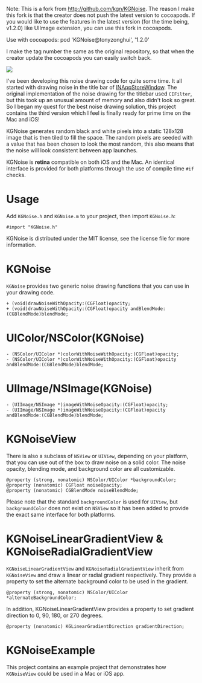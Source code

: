 Note: This is a fork from http://github.com/kgn/KGNoise. The reason I make this fork is that the creator does not push the latest version to cocoapods. If you would like to use the features in the latest version (for the time being, v1.2.0) like UIImage extension, you can use this fork in cocoapods.

Use with cocoapods:
pod 'KGNoise@tonyzonghui', '1.2.0'

I make the tag number the same as the original repository, so that when the creator update the cocoapods you can easily switch back.

![](https://raw.github.com/kgn/KGNoise/master/screenshot.jpg)

I've been developing this noise drawing code for quite some time. It all started with drawing noise in the title bar of [INAppStoreWindow](https://github.com/indragiek/INAppStoreWindow). The original implementation of the noise drawing for the titlebar used `CIFilter`, but this took up an unusual amount of memory and also didn't look so great. So I began my quest for the best noise drawing solution, this project contains the third version which I feel is finally ready for prime time on the Mac and iOS! 

KGNoise generates random black and white pixels into a static 128x128 image that is then tiled to fill the space. The random pixels are seeded with a value that has been chosen to look the most random, this also means that the noise will look consistent between app launches.

KGNoise is **retina** compatible on both iOS and the Mac. An identical interface is provided for both platforms through the use of compile time `#if` checks.

# Usage

Add `KGNoise.h` and `KGNoise.m` to your project, then import `KGNoise.h`:

```obj-c
#import "KGNoise.h"
```

KGNoise is distributed under the MIT license, see the license file for more information.

# KGNoise

`KGNoise` provides two generic noise drawing functions that you can use in your drawing code.

```obj-c
+ (void)drawNoiseWithOpacity:(CGFloat)opacity;
+ (void)drawNoiseWithOpacity:(CGFloat)opacity andBlendMode:(CGBlendMode)blendMode;
```

# UIColor/NSColor(KGNoise)

```
- (NSColor/UIColor *)colorWithNoiseWithOpacity:(CGFloat)opacity;
- (NSColor/UIColor *)colorWithNoiseWithOpacity:(CGFloat)opacity andBlendMode:(CGBlendMode)blendMode;
```

# UIImage/NSImage(KGNoise)

```
- (UIImage/NSImage *)imageWithNoiseOpacity:(CGFloat)opacity;
- (UIImage/NSImage *)imageWithNoiseOpacity:(CGFloat)opacity andBlendMode:(CGBlendMode)blendMode;
```

# KGNoiseView

There is also a subclass of `NSView` or `UIView`, depending on your platform, that you can use out of the box to draw noise on a solid color. The noise opacity, blending mode, and background color are all customizable.

```obj-c
@property (strong, nonatomic) NSColor/UIColor *backgroundColor;
@property (nonatomic) CGFloat noiseOpacity;
@property (nonatomic) CGBlendMode noiseBlendMode;
```

Please note that the standard `backgroundColor` is used for `UIView`, but `backgroundColor` does not exist on `NSView` so it has been added to provide the exact same interface for both platforms.

# KGNoiseLinearGradientView & KGNoiseRadialGradientView

`KGNoiseLinearGradientView` and `KGNoiseRadialGradientView` inherit from `KGNoiseView` and draw a linear or radial gradient respectively. They provide a property to set the alternate background color to be used in the gradient.

```obj-c
@property (strong, nonatomic) NSColor/UIColor *alternateBackgroundColor;
```

In addition, KGNoiseLinearGradientView provides a property to set gradient direction to 0, 90, 180, or 270 degrees.

```obj-c
@property (nonatomic) KGLinearGradientDirection gradientDirection;
```

# KGNoiseExample

This project contains an example project that demonstrates how `KGNoiseView` could be used in a Mac or iOS app.


